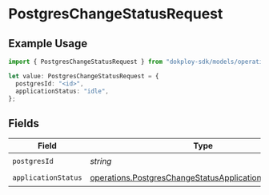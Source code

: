 # PostgresChangeStatusRequest

## Example Usage

```typescript
import { PostgresChangeStatusRequest } from "dokploy-sdk/models/operations";

let value: PostgresChangeStatusRequest = {
  postgresId: "<id>",
  applicationStatus: "idle",
};
```

## Fields

| Field                                                                                                                              | Type                                                                                                                               | Required                                                                                                                           | Description                                                                                                                        |
| ---------------------------------------------------------------------------------------------------------------------------------- | ---------------------------------------------------------------------------------------------------------------------------------- | ---------------------------------------------------------------------------------------------------------------------------------- | ---------------------------------------------------------------------------------------------------------------------------------- |
| `postgresId`                                                                                                                       | *string*                                                                                                                           | :heavy_check_mark:                                                                                                                 | N/A                                                                                                                                |
| `applicationStatus`                                                                                                                | [operations.PostgresChangeStatusApplicationStatusRequest](../../models/operations/postgreschangestatusapplicationstatusrequest.md) | :heavy_check_mark:                                                                                                                 | N/A                                                                                                                                |